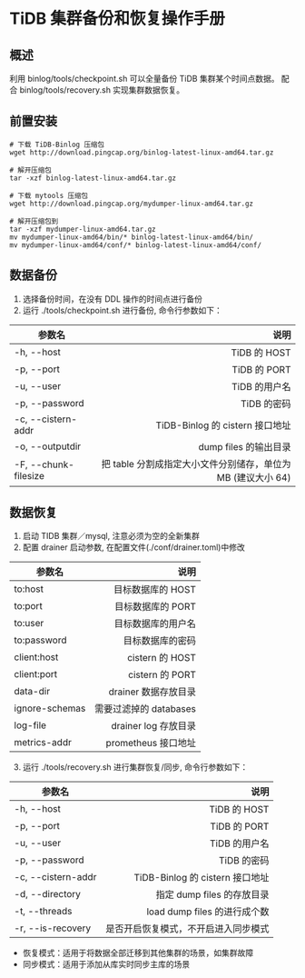 # TiDB 集群备份和恢复操作手册

## 概述
利用 binlog/tools/checkpoint.sh 可以全量备份 TiDB 集群某个时间点数据。
配合 binlog/tools/recovery.sh 实现集群数据恢复。

## 前置安装
```shell
# 下载 TiDB-Binlog 压缩包
wget http://download.pingcap.org/binlog-latest-linux-amd64.tar.gz

# 解开压缩包
tar -xzf binlog-latest-linux-amd64.tar.gz

# 下载 mytools 压缩包
wget http://download.pingcap.org/mydumper-linux-amd64.tar.gz

# 解开压缩包到
tar -xzf mydumper-linux-amd64.tar.gz
mv mydumper-linux-amd64/bin/* binlog-latest-linux-amd64/bin/
mv mydumper-linux-amd64/conf/* binlog-latest-linux-amd64/conf/
```

## 数据备份
 1. 选择备份时间，在没有 DDL 操作的时间点进行备份
 2. 运行 ./tools/checkpoint.sh 进行备份, 命令行参数如下：
 
| 参数名         |  说明     |
| --------       | -----:    |
| -h, --host     | TiDB 的 HOST   |
| -p, --port     | TiDB 的 PORT   |
| -u, --user     | TiDB 的用户名  |
| -p, --password | TiDB 的密码    |
| -c, --cistern-addr| TiDB-Binlog 的 cistern 接口地址|
| -o, --outputdir| dump files 的输出目录 |
| -F, --chunk-filesize|  把 table 分割成指定大小文件分别储存，单位为 MB (建议大小 64)|

## 数据恢复
 1. 启动 TIDB 集群／mysql, 注意必须为空的全新集群
 2. 配置 drainer 启动参数, 在配置文件(./conf/drainer.toml)中修改
  
| 参数名         |  说明     |
| --------       | -----:    |
| to:host     | 目标数据库的 HOST   |
| to:port     | 目标数据库的 PORT   |
| to:user     | 目标数据库的用户名  |
| to:password | 目标数据库的密码    |
| client:host | cistern 的 HOST     |
| client:port | cistern 的 PORT     |
| data-dir    | drainer 数据存放目录|
| ignore-schemas| 需要过滤掉的 databases|
| log-file    | drainer log 存放目录 |
| metrics-addr| prometheus 接口地址|
 3. 运行 ./tools/recovery.sh 进行集群恢复/同步, 命令行参数如下：
 
| 参数名         |  说明     |
| --------       | -----:    |
| -h, --host     | TiDB 的 HOST   |
| -p, --port     | TiDB 的 PORT   |
| -u, --user     | TiDB 的用户名  |
| -p, --password | TiDB 的密码    |
| -c, --cistern-addr| TiDB-Binlog 的 cistern 接口地址|
| -d, --directory| 指定 dump files 的存放目录 |
| -t, --threads|  load dump files 的进行成个数|
| -r, --is-recovery| 是否开启恢复模式，不开启进入同步模式|
* 恢复模式：适用于将数据全部迁移到其他集群的场景，如集群故障
* 同步模式：适用于添加从库实时同步主库的场景